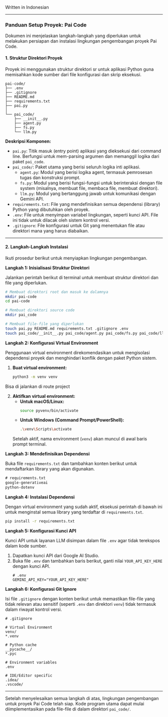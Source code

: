 Written in Indonesian

---

### **Panduan Setup Proyek: Pai Code**

Dokumen ini menjelaskan langkah-langkah yang diperlukan untuk melakukan persiapan dan instalasi lingkungan pengembangan proyek Pai Code.

#### **1. Struktur Direktori Proyek**

Proyek ini menggunakan struktur direktori sr untuk aplikasi Python guna memisahkan kode sumber dari file konfigurasi dan skrip eksekusi.

```
pai-code/
├── .env
├── .gitignore
├── README.md
├── requirements.txt
├── pai.py
│
└── pai_code/
    ├── __init__.py
    ├── agent.py
    ├── fs.py
    └── llm.py
```

**Deskripsi Komponen:**

*   `pai.py`: Titik masuk (entry point) aplikasi yang dieksekusi dari command line. Berfungsi untuk mem-parsing argumen dan memanggil logika dari paket `pai_code`.
*   `pai_code/`: Paket utama yang berisi seluruh logika inti aplikasi.
    *   `agent.py`: Modul yang berisi logika agent, termasuk pemrosesan tugas dan konstruksi prompt.
    *   `fs.py`: Modul yang berisi fungsi-fungsi untuk berinteraksi dengan file system (misalnya, membuat file, membaca file, membuat direktori).
    *   `llm.py`: Modul yang bertanggung jawab untuk komunikasi dengan Gemini API.
*   `requirements.txt`: File yang mendefinisikan semua dependensi (library) Python yang dibutuhkan oleh proyek.
*   `.env`: File untuk menyimpan variabel lingkungan, seperti kunci API. File ini tidak untuk dilacak oleh sistem kontrol versi.
*   `.gitignore`: File konfigurasi untuk Git yang menentukan file atau direktori mana yang harus diabaikan.

---

#### **2. Langkah-Langkah Instalasi**

Ikuti prosedur berikut untuk menyiapkan lingkungan pengembangan.

**Langkah 1: Inisialisasi Struktur Direktori**

Jalankan perintah berikut di terminal untuk membuat struktur direktori dan file yang diperlukan.

```bash
# Membuat direktori root dan masuk ke dalamnya
mkdir pai-code
cd pai-code

# Membuat direktori source code
mkdir pai_code

# Membuat file-file yang diperlukan
touch pai.py README.md requirements.txt .gitignore .env
touch pai_code/__init__.py pai_code/agent.py pai_code/fs.py pai_code/llm.py
```

**Langkah 2: Konfigurasi Virtual Environment**

Penggunaan virtual environment direkomendasikan untuk mengisolasi dependensi proyek dan menghindari konflik dengan paket Python sistem.

1.  **Buat virtual environment:**
    ```bash
    python3 -m venv venv
    ```
Bisa di jalankan di route project

2.  **Aktifkan virtual environment:**
    *   **Untuk macOS/Linux:**
        ```bash
        source pyvenv/bin/activate
        ```
    *   **Untuk Windows (Command Prompt/PowerShell):**
        ```bash
        .\venv\Scripts\activate
        ```
    Setelah aktif, nama environment (`venv`) akan muncul di awal baris prompt terminal.

**Langkah 3: Mendefinisikan Dependensi**

Buka file `requirements.txt` dan tambahkan konten berikut untuk mendaftarkan library yang akan digunakan.

```txt
# requirements.txt
google-generativeai
python-dotenv
```

**Langkah 4: Instalasi Dependensi**

Dengan virtual environment yang sudah aktif, eksekusi perintah di bawah ini untuk menginstal semua library yang terdaftar di `requirements.txt`.

```bash
pip install -r requirements.txt
```

**Langkah 5: Konfigurasi Kunci API**

Kunci API untuk layanan LLM disimpan dalam file `.env` agar tidak terekspos dalam kode sumber.

1.  Dapatkan kunci API dari Google AI Studio.
2.  Buka file `.env` dan tambahkan baris berikut, ganti nilai `YOUR_API_KEY_HERE` dengan kunci API.
    ```env
    # .env
    GEMINI_API_KEY="YOUR_API_KEY_HERE"
    ```

**Langkah 6: Konfigurasi Git Ignore**

Isi file `.gitignore` dengan konten berikut untuk memastikan file-file yang tidak relevan atau sensitif (seperti `.env` dan direktori `venv`) tidak termasuk dalam riwayat kontrol versi.

```gitignore
# .gitignore

# Virtual Environment
venv/
*.venv

# Python cache
__pycache__/
*.pyc

# Environment variables
.env

# IDE/Editor specific
.idea/
.vscode/
```

---

Setelah menyelesaikan semua langkah di atas, lingkungan pengembangan untuk proyek Pai Code telah siap. Kode program utama dapat mulai diimplementasikan pada file-file di dalam direktori `pai_code/`.